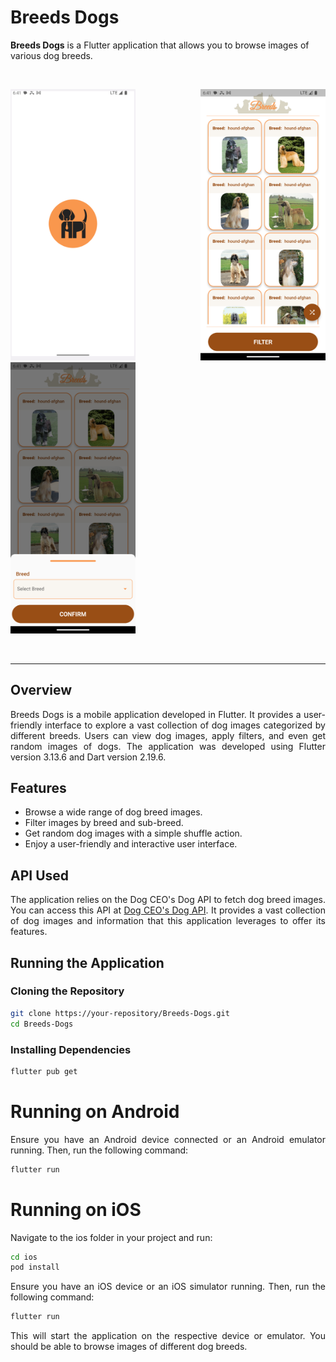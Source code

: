 # Breeds Dogs

**Breeds Dogs** is a Flutter application that allows you to browse images of various dog breeds.

</a>
<div align="justify">

 <br>
   <p>
    <img width="200" height"100" src="assets/images/splash.png">
    <img width="200" height"100" src="assets/images/home.png">
    <img width="200" height"100" src="assets/images/filter.png">
  </p>
<br>

<hr>

## Overview

Breeds Dogs is a mobile application developed in Flutter. It provides a user-friendly interface to explore a vast collection of dog images categorized by different breeds. Users can view dog images, apply filters, and even get random images of dogs. The application was developed using Flutter version 3.13.6 and Dart version 2.19.6.

## Features

- Browse a wide range of dog breed images.
- Filter images by breed and sub-breed.
- Get random dog images with a simple shuffle action.
- Enjoy a user-friendly and interactive user interface.

## API Used

The application relies on the Dog CEO's Dog API to fetch dog breed images. You can access this API at [Dog CEO's Dog API](https://dog.ceo/dog-api/). It provides a vast collection of dog images and information that this application leverages to offer its features.


## Running the Application
### Cloning the Repository

```bash
git clone https://your-repository/Breeds-Dogs.git
cd Breeds-Dogs
```
### Installing Dependencies

```bash
flutter pub get
```
# Running on Android

Ensure you have an Android device connected or an Android emulator running. Then, run the following command:

```bash
flutter run
```
# Running on iOS
Navigate to the ios folder in your project and run:

```bash
cd ios
pod install
```
Ensure you have an iOS device or an iOS simulator running. Then, run the following command:

```bash
flutter run
```

This will start the application on the respective device or emulator. You should be able to browse images of different dog breeds.
